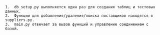 	1.	db_setup.py выполняется один раз для создания таблиц и тестовых данных.
	2.	Функции для добавления/удаления/поиска поставщиков находятся в suppliers.py.
	3.	main.py отвечает за вызов функций и управление соединением с базой.